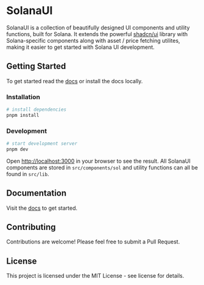 # SolanaUI

SolanaUI is a collection of beautifully designed UI components and utility functions, built for Solana. It extends the powerful [shadcn/ui](https://ui.shadcn.com/) library with Solana-specific components along with asset / price fetching utilites, making it easier to get started with Solana UI development.

## Getting Started

To get started read the [docs](https://www.solanaui.dev/) or install the docs locally.

### Installation

```bash
# install dependencies
pnpm install
```

### Development

```bash
# start development server
pnpm dev
```

Open [http://localhost:3000](http://localhost:3000) in your browser to see the result. All SolanaUI components are stored in `src/components/sol` and utility functions can all be found in `src/lib`.

## Documentation

Visit the [docs](https://www.solanaui.dev/docs) to get started.

## Contributing

Contributions are welcome! Please feel free to submit a Pull Request.

## License

This project is licensed under the MIT License - see license for details.
